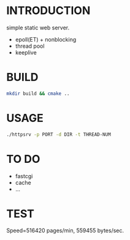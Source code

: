 # INTRODUCTION
simple static web server.
* epoll(ET) + nonblocking
* thread pool
* keeplive

# BUILD

```sh
mkdir build && cmake ..
```

# USAGE

```sh
./httpsrv -p PORT -d DIR -t THREAD-NUM
```

# TO DO

* fastcgi
* cache
* ...


# TEST

Speed=516420 pages/min, 559455 bytes/sec.

